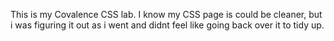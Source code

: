 This is my Covalence CSS lab.
I know my CSS page is could be cleaner, but i was figuring it out as i went and didnt feel like going back over it to tidy up.